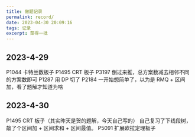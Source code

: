 ```yaml
---
title: 做题记录
permalink: record/
date: 2023-04-30 20:09:16
tags: 记录
excerpt: 菜得一批
---
```

## 2023-4-29
P1044 卡特兰数板子
P1495 CRT 板子
P3197 倒过来推，总方案数减去相邻不同的方案数即可
P1287 用 DP 切了
P2184 一开始想简单了，以为是 RMQ + 区间加，看了题解才知道为啥

## 2023-4-30
P1495 CRT 板子（其实昨天是贺的题解，今天自己写的）
自己复习了下线段树，敲了个区间加 + 区间求和 + 区间最值。
P5091 扩展欧拉定理板子